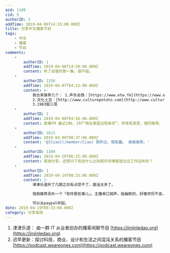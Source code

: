 ```yaml
---
aid: 1109
cid: 5
authorID: 3
addTime: 2019-04-06T14:15:00.000Z
title: 分享中文播客节目
tags:
    - 中文
    - 播客
    - 节目
comments:
    -
        authorID: 1
        addTime: 2019-04-06T14:59:00.000Z
        content: 听了安替的那一集，很不错。
    -
        authorID: 1256
        addTime: 2019-04-07T04:13:00.000Z
        content: >-
            我也来推荐几个： 1.声东击西：[https://www.etw.fm](https://www.etw.fm)
            2.文化土豆：[http://www.culturepotato.com](http://www.culturepotato.com)
            3.1983毁三观
    -
        authorID: 1
        addTime: 2019-04-08T04:56:00.000Z
        content: 故事FM 最近196、197“我在美国当陪审员”，非常有意思，强烈推荐。
    -
        authorID: 1611
        addTime: 2019-04-08T08:37:00.000Z
        content: '@[Ciao](/member/Ciao) 刚听过，很有趣。 谢谢推荐。'
    -
        authorID: 1160
        addTime: 2019-04-10T06:25:00.000Z
        content: 感谢分享，还想问下有些什么比较娱乐的博客适合边工作边听的？
    -
        authorID: 1
        addTime: 2019-04-19T08:33:00.000Z
        content: |-
            津津乐道听了几期之后有点受不了，废话太多了。

            我倒推荐另外一个「软件那些事儿」，主播单口相声，挺幽默的，好像学历不高，但自学能力很强，是个老牌程序员。

            可以从paypal听起。
date: 2019-04-19T08:33:00.000Z
category: 分享发现
---
```


1.  津津乐道： 由一群 IT 从业者创办的播客闲聊节目 [https://jinjinledao.org](https://jinjinledao.org)
2.  迟早更新：探讨科技、商业、设计和生活之间混沌关系的播客节目 [https://podcast.weareones.com](https://podcast.weareones.com)
